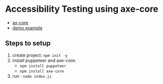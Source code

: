 # Accessibility Testing using axe-core

- [ax-core](https://github.com/dequelabs/axe-core-npm/tree/develop/packages/puppeteer)
- [demo example](https://www.deque.com/blog/accessibility-testing-for-the-mobile-web/)

## Steps to setup

1. create project: ```npm init -y```
2. install puppeteer and axe-core: 
    - ```npm install puppeteer```
    - ```npm install axe-core```
3. run : ```node index.js```